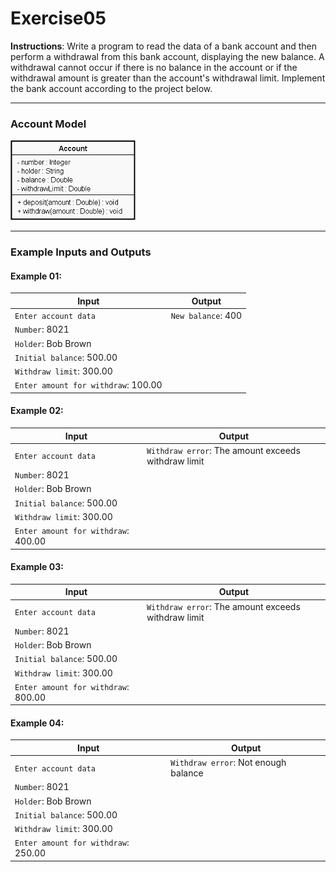 # Exercise05

**Instructions**: Write a program to read the data of a bank account and then perform a withdrawal from this bank
account, displaying the new balance. A withdrawal cannot occur if there is no balance in the account or if the
withdrawal amount is greater than the account's withdrawal limit. Implement the bank account according to the project
below.

---

### Account Model

![Account Model](https://github.com/souzafcharles/Complete-Java-Object-Oriented-Programming-and-Projects/blob/main/Section_L12_Handling_Exceptions/Exercise05/account-model.png)

---

### Example Inputs and Outputs

#### Example 01:

| **Input**                           | **Output**         |
|-------------------------------------|--------------------|
| `Enter account data`                | `New balance`: 400 |
| `Number`: 8021                      |                    |
| `Holder`: Bob Brown                 |                    |
| `Initial balance`: 500.00           |                    |
| `Withdraw limit`: 300.00            |                    |
| `Enter amount for withdraw`: 100.00 |                    |

#### Example 02:

| **Input**                           | **Output**                                          |
|-------------------------------------|-----------------------------------------------------|
| `Enter account data`                | `Withdraw error`: The amount exceeds withdraw limit |
| `Number`: 8021                      |                                                     |
| `Holder`: Bob Brown                 |                                                     |
| `Initial balance`: 500.00           |                                                     |
| `Withdraw limit`: 300.00            |                                                     |
| `Enter amount for withdraw`: 400.00 |                                                     |

#### Example 03:

| **Input**                           | **Output**                                          |
|-------------------------------------|-----------------------------------------------------|
| `Enter account data`                | `Withdraw error`: The amount exceeds withdraw limit |
| `Number`: 8021                      |                                                     |
| `Holder`: Bob Brown                 |                                                     |
| `Initial balance`: 500.00           |                                                     |
| `Withdraw limit`: 300.00            |                                                     |
| `Enter amount for withdraw`: 800.00 |                                                     |

#### Example 04:

| **Input**                           | **Output**                           |
|-------------------------------------|--------------------------------------|
| `Enter account data`                | `Withdraw error`: Not enough balance |
| `Number`: 8021                      |                                      |
| `Holder`: Bob Brown                 |                                      |
| `Initial balance`: 500.00           |                                      |
| `Withdraw limit`: 300.00            |                                      |
| `Enter amount for withdraw`: 250.00 |                                      |
